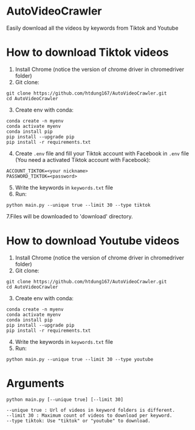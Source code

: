 # AutoVideoCrawler
Easily download all the videos by keywords from Tiktok and Youtube

# How to download Tiktok videos
1. Install Chrome (notice the version of chrome driver in chromedriver folder)
2. Git clone:
```
git clone https://github.com/htdung167/AutoVideoCrawler.git
cd AutoVideoCrawler
```
3. Create env with conda:
```
conda create -n myenv
conda activate myenv
conda install pip
pip install --upgrade pip
pip install -r requirements.txt
```

4. Create ```.env``` file and fill your Tiktok account with Facebook in ```.env``` file (You need a activated Tiktok account with Facebook):
```
ACCOUNT_TIKTOK=<your nickname>
PASSWORD_TIKTOK=<password>
```
5. Write the keywords in ```keywords.txt``` file
6. Run:
```
python main.py --unique true --limit 30 --type tiktok
```
7.Files will be downloaded to 'download' directory.

# How to download Youtube videos
1. Install Chrome (notice the version of chrome driver in chromedriver folder)
2. Git clone:
```
git clone https://github.com/htdung167/AutoVideoCrawler.git
cd AutoVideoCrawler
```
3. Create env with conda:
```
conda create -n myenv
conda activate myenv
conda install pip
pip install --upgrade pip
pip install -r requirements.txt
```
4. Write the keywords in ```keywords.txt``` file
5. Run:
```
python main.py --unique true --limit 30 --type youtube
```

# Arguments
```
python main.py [--unique true] [--limit 30]
```
```
--unique true : Url of videos in keyword folders is different.
--limit 30 : Maximum count of videos to download per keyword.
--type tiktok: Use "tiktok" or "youtube" to download.
```

